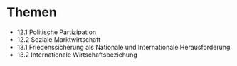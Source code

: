 # Themen

- 12.1 Politische Partizipation
- 12.2 Soziale Marktwirtschaft
- 13.1 Friedenssicherung als Nationale und Internationale Herausforderung
- 13.2 Internationale Wirtschaftsbeziehung
